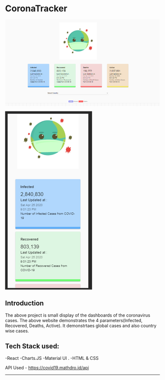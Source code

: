 # CoronaTracker

![webview](corona/landing_page_screenshot.PNG)

![mobileview](corona/mobileview.PNG)


## Introduction

The above project is small display of the dashboards of the coronavirus cases. The above website demonstrates the 4 parameters(Infected, Recovered, Deaths, Active). It demonstrtaes global cases and also country wise cases.

## Tech Stack used:
-React
-Charts.JS 
-Material UI .
-HTML & CSS

API Used -  https://covid19.mathdro.id/api

---


